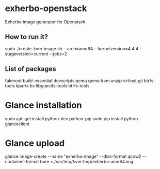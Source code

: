 # exherbo-openstack
Exherbo image generator for Openstack

## How to run it?

sudo ./create-kvm-image.sh --arch=amd64 --kernelversion=4.4.4 --stageversion=current --jobs=2

## List of packages

fakeroot build-essential devscripts qemu qemu-kvm unzip virtinst git btrfs-tools kpartx bc libguestfs-tools btrfs-tools

# Glance installation

sudo apt-get install python-dev python-pip
sudo pip install python-glanceclient

# Glance upload
glance image-create --name "exherbo-image" --disk-format qcow2 --container-format bare < /var/tmp/kvm-tmp/exherbo-amd64.img
